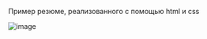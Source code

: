 Пример резюме, реализованного с помощью html и css

![image](https://github.com/N1stDev/cv/assets/72524716/55ace56e-16e5-4413-9d74-3828c7f7a056)



